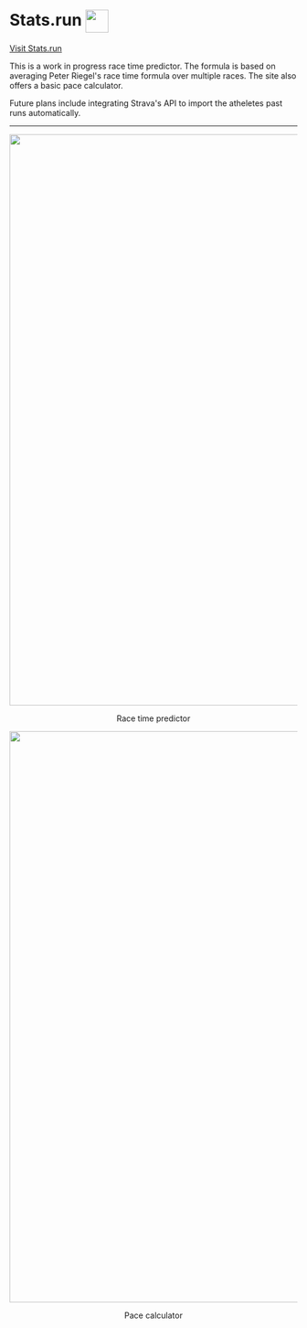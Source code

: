# Stats.run <img width="40" alt="" align="center" src="https://user-images.githubusercontent.com/45612321/68164590-1b673e00-ffc2-11e9-9890-ab46ab3b9a35.png">
[Visit Stats.run](http://www.stats.run)

This is a work in progress race time predictor. The formula is based on averaging Peter Riegel's race time formula over multiple races. The site also offers a basic pace calculator.

Future plans include integrating Strava's API to import the atheletes past runs automatically.

___

<img width="1000 " alt="" align="center" src="https://user-images.githubusercontent.com/45612321/68163963-86177a00-ffc0-11e9-9c5e-54ebfd8a0f53.png">
<p align="center">Race time predictor</p>

<img width="1000" alt="" align="center" src="https://user-images.githubusercontent.com/45612321/68163964-86177a00-ffc0-11e9-8d88-6907850c8d8f.png">
<p align="center">Pace calculator</p>
